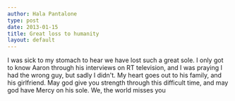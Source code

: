 ```yaml
---
author: Hala Pantalone
type: post
date: 2013-01-15
title: Great loss to humanity
layout: default
---
```


I was sick to my stomach to hear we have lost such a great sole.  I only got to know Aaron through his interviews on RT television, and I was praying I had the wrong guy, but sadly I didn't.
My heart goes out to his family, and his girlfriend.  May god give you strength through this difficult  time, and may god have Mercy on his sole.  We, the world misses you